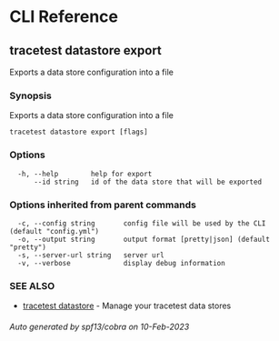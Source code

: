 # CLI Reference
## tracetest datastore export

Exports a data store configuration into a file

### Synopsis

Exports a data store configuration into a file

```
tracetest datastore export [flags]
```

### Options

```
  -h, --help        help for export
      --id string   id of the data store that will be exported
```

### Options inherited from parent commands

```
  -c, --config string       config file will be used by the CLI (default "config.yml")
  -o, --output string       output format [pretty|json] (default "pretty")
  -s, --server-url string   server url
  -v, --verbose             display debug information
```

### SEE ALSO

* [tracetest datastore](tracetest_datastore.md)	 - Manage your tracetest data stores

###### Auto generated by spf13/cobra on 10-Feb-2023
